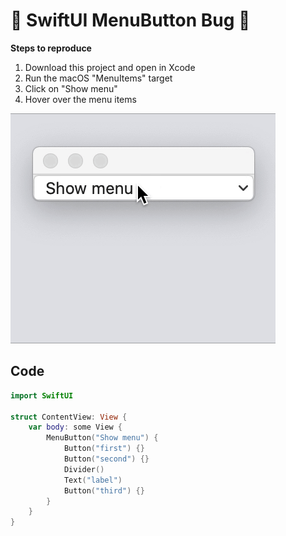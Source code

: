 # 🐞 SwiftUI MenuButton Bug 🦟

**Steps to reproduce**

1. Download this project and open in Xcode
2. Run the macOS "MenuItems" target
3. Click on "Show menu"
4. Hover over the menu items

![Screen capture](MenuItems/Screen-capture.gif)


## Code

```swift
import SwiftUI

struct ContentView: View {
    var body: some View {
		MenuButton("Show menu") {
			Button("first") {}
			Button("second") {}
			Divider()
			Text("label")
			Button("third") {}
		}
    }
}
```

